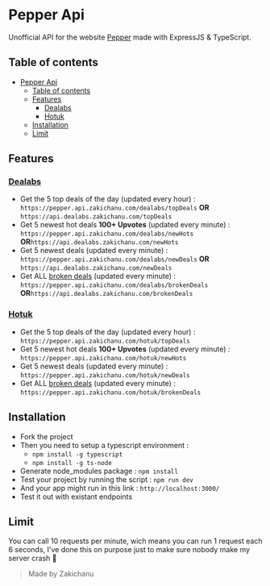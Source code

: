 # Pepper Api

Unofficial API for the website [Pepper](https://www.pepper.com/) made with ExpressJS & TypeScript. 

## Table of contents

- [Pepper Api](#pepper-api)
  - [Table of contents](#table-of-contents)
  - [Features](#features)
    - [Dealabs](#dealabs)
    - [Hotuk](#hotuk)
  - [Installation](#installation)
  - [Limit](#limit)


## Features

### [Dealabs](https://www.dealabs.com/)

- Get the 5 top deals of the day (updated every hour) : ```https://pepper.api.zakichanu.com/dealabs/topDeals``` **OR** ```https://api.dealabs.zakichanu.com/topDeals```
- Get 5 newest hot deals **100+ Upvotes** (updated every minute) : ```https://pepper.api.zakichanu.com/dealabs/newHots``` **OR**```https://api.dealabs.zakichanu.com/newHots```
- Get 5 newest deals (updated every minute) : ```https://pepper.api.zakichanu.com/dealabs/newDeals``` **OR** ```https://api.dealabs.zakichanu.com/newDeals```
- Get ALL [broken deals](https://www.dealabs.com/groupe/erreur-de-prix) (updated every minute) : ```https://pepper.api.zakichanu.com/dealabs/brokenDeals``` **OR**```https://api.dealabs.zakichanu.com/brokenDeals```

### [Hotuk](https://www.hotukdeals.com/)

- Get the 5 top deals of the day (updated every hour) : ```https://pepper.api.zakichanu.com/hotuk/topDeals``` 
- Get 5 newest hot deals **100+ Upvotes** (updated every minute) : ```https://pepper.api.zakichanu.com/hotuk/newHots```
- Get 5 newest deals (updated every minute) : ```https://pepper.api.zakichanu.com/hotuk/newDeals```
- Get ALL [broken deals](https://www.hotukdeals.com/tag/price-glitch) (updated every minute) : ```https://pepper.api.zakichanu.com/hotuk/brokenDeals```



## Installation

- Fork the project
- Then you need to setup a typescript environment : 
  * ```npm install -g typescript```
  * ```npm install -g ts-node```
- Generate node_modules package : ```npm install```
- Test your project by running the script : ```npm run dev```
- And your app might run in this link : ```http://localhost:3000/```
- Test it out with existant endpoints


## Limit

You can call 10 requests per minute, wich means you can run 1 request each 6 seconds, I've done this on purpose just to make sure nobody make my server crash 🤣

> Made by Zakichanu
